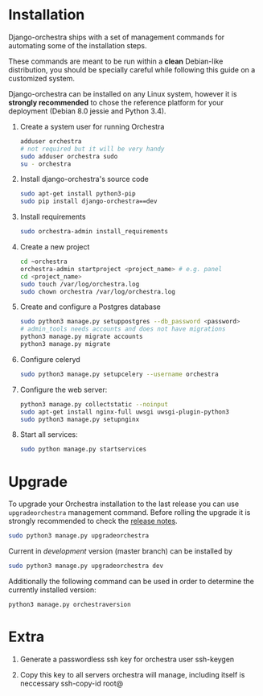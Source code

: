 Installation
============

Django-orchestra ships with a set of management commands for automating some of the installation steps.

These commands are meant to be run within a **clean** Debian-like distribution, you should be specially careful while following this guide on a customized system.

Django-orchestra can be installed on any Linux system, however it is **strongly recommended** to chose the reference platform for your deployment (Debian 8.0 jessie and Python 3.4).


1. Create a system user for running Orchestra
    ```bash
    adduser orchestra
    # not required but it will be very handy
    sudo adduser orchestra sudo
    su - orchestra
    ```

2. Install django-orchestra's source code
    ```bash
    sudo apt-get install python3-pip
    sudo pip install django-orchestra==dev
    ```

3. Install requirements
    ```bash
    sudo orchestra-admin install_requirements
    ```

4. Create a new project
    ```bash
    cd ~orchestra
    orchestra-admin startproject <project_name> # e.g. panel
    cd <project_name>
    sudo touch /var/log/orchestra.log
    sudo chown orchestra /var/log/orchestra.log
    ```

5. Create and configure a Postgres database
    ```bash
    sudo python3 manage.py setuppostgres --db_password <password>
    # admin_tools needs accounts and does not have migrations
    python3 manage.py migrate accounts
    python3 manage.py migrate
    ```

7. Configure celeryd
    ```bash
    sudo python3 manage.py setupcelery --username orchestra
    ```

8. Configure the web server:
    ```bash
    python3 manage.py collectstatic --noinput
    sudo apt-get install nginx-full uwsgi uwsgi-plugin-python3
    sudo python3 manage.py setupnginx
    ```

9. Start all services:
    ```bash
    sudo python manage.py startservices
    ```


Upgrade
=======
To upgrade your Orchestra installation to the last release you can use `upgradeorchestra` management command. Before rolling the upgrade it is strongly recommended to check the [release notes](http://django-orchestra.readthedocs.org/en/latest/).
```bash
sudo python3 manage.py upgradeorchestra
```

Current in *development* version (master branch) can be installed by
```bash
sudo python3 manage.py upgradeorchestra dev
```

Additionally the following command can be used in order to determine the currently installed version:
```bash
python3 manage.py orchestraversion
```



Extra
=====

1. Generate a passwordless ssh key for orchestra user
ssh-keygen

2. Copy this key to all servers orchestra will manage, including itself is neccessary
ssh-copy-id root@<server-address>

